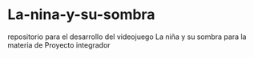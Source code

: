 # La-nina-y-su-sombra
repositorio para el desarrollo del videojuego La niña y su sombra para la materia de  Proyecto integrador
